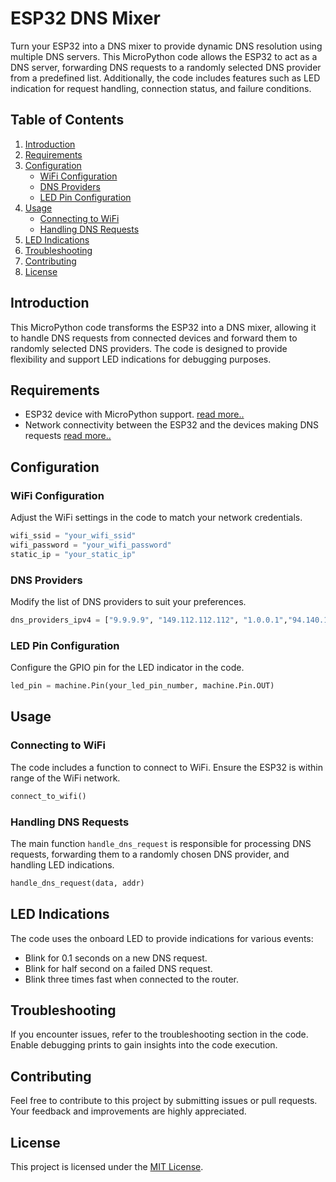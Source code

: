 # ESP32 DNS Mixer

Turn your ESP32 into a DNS mixer to provide dynamic DNS resolution using multiple DNS servers. This MicroPython code allows the ESP32 to act as a DNS server, forwarding DNS requests to a randomly selected DNS provider from a predefined list. Additionally, the code includes features such as LED indication for request handling, connection status, and failure conditions.

## Table of Contents

1. [Introduction](#introduction)
2. [Requirements](#requirements)
3. [Configuration](#configuration)
    - [WiFi Configuration](#wifi-configuration)
    - [DNS Providers](#dns-providers)
    - [LED Pin Configuration](#led-pin-configuration)
4. [Usage](#usage)
    - [Connecting to WiFi](#connecting-to-wifi)
    - [Handling DNS Requests](#handling-dns-requests)
5. [LED Indications](#led-indications)
6. [Troubleshooting](#troubleshooting)
7. [Contributing](#contributing)
8. [License](#license)

## Introduction

This MicroPython code transforms the ESP32 into a DNS mixer, allowing it to handle DNS requests from connected devices and forward them to randomly selected DNS providers. The code is designed to provide flexibility and support LED indications for debugging purposes.

## Requirements

- ESP32 device with MicroPython support. [read more..](setup/esp32.md)
- Network connectivity between the ESP32 and the devices making DNS requests [read more..](setup/otherdevices.md)

## Configuration

### WiFi Configuration

Adjust the WiFi settings in the code to match your network credentials.

```python
wifi_ssid = "your_wifi_ssid"
wifi_password = "your_wifi_password"
static_ip = "your_static_ip"
```

### DNS Providers

Modify the list of DNS providers to suit your preferences.

```python
dns_providers_ipv4 = ["9.9.9.9", "149.112.112.112", "1.0.0.1","94.140.14.14", "1.1.1.1", "8.8.8.8"]
```

### LED Pin Configuration

Configure the GPIO pin for the LED indicator in the code.

```python
led_pin = machine.Pin(your_led_pin_number, machine.Pin.OUT)
```

## Usage

### Connecting to WiFi

The code includes a function to connect to WiFi. Ensure the ESP32 is within range of the WiFi network.

```python
connect_to_wifi()
```

### Handling DNS Requests

The main function `handle_dns_request` is responsible for processing DNS requests, forwarding them to a randomly chosen DNS provider, and handling LED indications.

```python
handle_dns_request(data, addr)
```

## LED Indications

The code uses the onboard LED to provide indications for various events:

- Blink for 0.1 seconds on a new DNS request.
- Blink for half second on a failed DNS request.
- Blink three times fast when connected to the router.

## Troubleshooting

If you encounter issues, refer to the troubleshooting section in the code. Enable debugging prints to gain insights into the code execution.

## Contributing

Feel free to contribute to this project by submitting issues or pull requests. Your feedback and improvements are highly appreciated.

## License

This project is licensed under the [MIT License](LICENSE).
